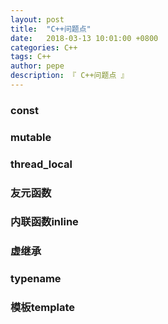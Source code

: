 ```yaml
---
layout: post
title:  "C++问题点"
date:   2018-03-13 10:01:00 +0800
categories: C++
tags: C++
author: pepe
description: 『 C++问题点 』
---
```


### **const**



### **mutable**



### **thread_local**



### **友元函数**



### **内联函数inline**



### **虚继承**



### **typename**



### **模板template**
























